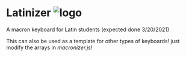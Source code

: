 # Latinizer ![logo](https://user-images.githubusercontent.com/61331006/116012109-683b3c00-a5dd-11eb-9d33-7c38e736353b.png)
A macron keyboard for Latin students (expected done 3/20/2021)

This can also be used as a template for other types of keyboards! just modify the arrays in *macronizer.js*!

